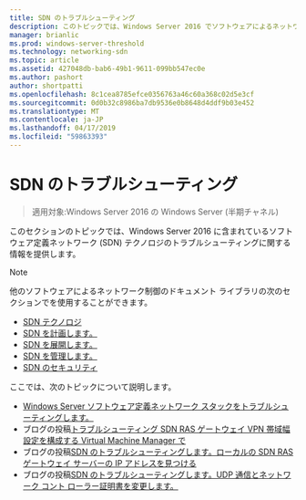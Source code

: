 ```yaml
---
title: SDN のトラブルシューティング
description: このトピックでは、Windows Server 2016 でソフトウェアによるネットワーク制御のトラブルシューティングに関するコンテンツへのリンクを提供します。
manager: brianlic
ms.prod: windows-server-threshold
ms.technology: networking-sdn
ms.topic: article
ms.assetid: 427048db-bab6-49b1-9611-099bb547ec0e
ms.author: pashort
author: shortpatti
ms.openlocfilehash: 8c1cea8785efce0356763a46c60a368c02d5e3cf
ms.sourcegitcommit: 0d0b32c8986ba7db9536e0b8648d4ddf9b03e452
ms.translationtype: MT
ms.contentlocale: ja-JP
ms.lasthandoff: 04/17/2019
ms.locfileid: "59863393"
---
```

# <a name="troubleshoot-sdn"></a>SDN のトラブルシューティング

>適用対象:Windows Server 2016 の Windows Server (半期チャネル)

このセクションのトピックでは、Windows Server 2016 に含まれているソフトウェア定義ネットワーク (SDN) テクノロジのトラブルシューティングに関する情報を提供します。

> [!NOTE]  
> 他のソフトウェアによるネットワーク制御のドキュメント ライブラリの次のセクションでを使用することができます。  
>  
> - [SDN テクノロジ](../technologies/Software-Defined-Networking-Technologies.md) 
> - [SDN を計画します。](../plan/Plan-Software-Defined-Networking.md)
> - [SDN を展開します。](../deploy/Deploy-Software-Defined-Networking.md)
> - [SDN を管理します。](../manage/manage-sdn.md)
> - [SDN のセキュリティ](../security/sdn-security-top.md)

ここでは、次のトピックについて説明します。

- [Windows Server ソフトウェア定義ネットワーク スタックをトラブルシューティングします。](https://docs.microsoft.com/windows-server/networking/sdn/troubleshoot/troubleshoot-windows-server-software-defined-networking-stack)  
- ブログの投稿[トラブルシューティング SDN RAS ゲートウェイ VPN 帯域幅設定を構成する Virtual Machine Manager で](https://blogs.technet.microsoft.com/wsnetdoc/2017/03/02/troubleshoot-changing-sdn-ras-gateway-vpn-bandwidth-settings-in-virtual-machine-manager/)
- ブログの投稿[SDN のトラブルシューティングします。ローカルの SDN RAS ゲートウェイ サーバーの IP アドレスを見つける](https://blogs.technet.microsoft.com/wsnetdoc/2017/03/23/sdn-troubleshooting-find-the-local-sdn-ras-gateway-server-ip-address/)
- ブログの投稿[SDN のトラブルシューティングします。UDP 通信とネットワーク コント ローラー証明書を変更します。](https://blogs.technet.microsoft.com/wsnetdoc/2017/08/25/sdn-troubleshooting-udp-communication-and-changing-network-controller-cert/)


